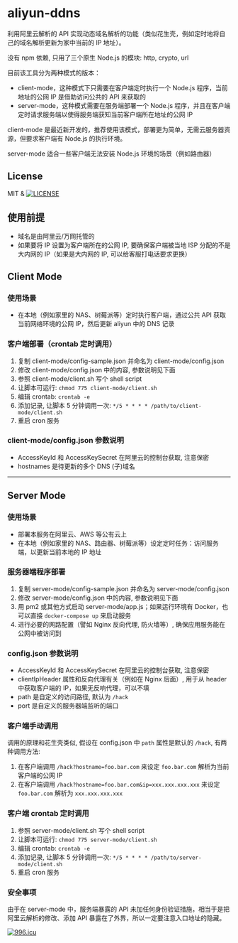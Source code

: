 # aliyun-ddns 

利用阿里云解析的 API 实现动态域名解析的功能（类似花生壳，例如定时地将自己的域名解析更新为家中当前的 IP 地址）。

没有 npm 依赖, 只用了三个原生 Node.js 的模块: http, crypto, url

目前该工具分为两种模式的版本：

- client-mode，这种模式下只需要在客户端定时执行一个 Node.js 程序，当前地址的公网 IP 是借助访问公共的 API 来获取的
- server-mode，这种模式需要在服务端部署一个 Node.js 程序，并且在客户端定时请求服务端以使得服务端获知当前客户端所在地址的公网 IP

client-mode 是最近新开发的，推荐使用该模式，部署更为简单，无需云服务器资源，但要求客户端有 Node.js 的执行环境。

server-mode 适合一些客户端无法安装 Node.js 环境的场景（例如路由器）

## License

MIT & [![LICENSE](https://img.shields.io/badge/license-Anti%20996-blue.svg)](https://github.com/996icu/996.ICU/blob/master/LICENSE)

## 使用前提

- 域名是由阿里云/万网托管的
- 如果要将 IP 设置为客户端所在的公网 IP, 要确保客户端被当地 ISP 分配的不是大内网的 IP（如果是大内网的 IP, 可以给客服打电话要求更换）

## Client Mode

### 使用场景

- 在本地（例如家里的 NAS、树莓派等）定时执行客户端，通过公共 API 获取当前网络环境的公网 IP，然后更新 aliyun 中的 DNS 记录

### 客户端部署（crontab 定时调用）

1. 复制 client-mode/config-sample.json 并命名为 client-mode/config.json
2. 修改 client-mode/config.json 中的内容, 参数说明见下面
3. 参照 client-mode/client.sh 写个 shell script
4. 让脚本可运行: `chmod 775 client-mode/client.sh`
5. 编辑 crontab: `crontab -e`
6. 添加记录, 让脚本 5 分钟调用一次: `*/5 * * * * /path/to/client-mode/client.sh`
7. 重启 cron 服务

### client-mode/config.json 参数说明

- AccessKeyId 和 AccessKeySecret 在阿里云的控制台获取, 注意保密
- hostnames 是待更新的多个 DNS (子)域名

----------------------------------------------------------------------------------

## Server Mode

### 使用场景

- 部署本服务在阿里云、AWS 等公有云上
- 在本地（例如家里的 NAS、路由器、树莓派等）设定定时任务：访问服务端，以更新当前本地的 IP 地址

### 服务器端程序部署

1. 复制 server-mode/config-sample.json 并命名为 server-mode/config.json
2. 修改 server-mode/config.json 中的内容, 参数说明见下面
3. 用 pm2 或其他方式启动 server-mode/app.js；如果运行环境有 Docker，也可以直接 `docker-compose up` 来启动服务
4. 进行必要的网路配置（譬如 Nginx 反向代理, 防火墙等）, 确保应用服务能在公网中被访问到

### config.json 参数说明

- AccessKeyId 和 AccessKeySecret 在阿里云的控制台获取, 注意保密
- clientIpHeader 属性和反向代理有关（例如在 Nginx 后面）, 用于从 header 中获取客户端的 IP，如果无反响代理，可以不填
- path 是自定义的访问路径, 默认为 `/hack`
- port 是自定义的服务器端监听的端口

### 客户端手动调用

调用的原理和花生壳类似, 假设在 config.json 中 `path` 属性是默认的 `/hack`, 有两种调用方法:

1. 在客户端调用 `/hack?hostname=foo.bar.com` 来设定 `foo.bar.com` 解析为当前客户端的公网 IP
2. 在客户端调用 `/hack?hostname=foo.bar.com&ip=xxx.xxx.xxx.xxx` 来设定 `foo.bar.com` 解析为 `xxx.xxx.xxx.xxx`

### 客户端 crontab 定时调用

1. 参照 server-mode/client.sh 写个 shell script
2. 让脚本可运行: `chmod 775 server-mode/client.sh`
3. 编辑 crontab: `crontab -e`
4. 添加记录, 让脚本 5 分钟调用一次: `*/5 * * * * /path/to/server-mode/client.sh`
5. 重启 cron 服务

### 安全事项

由于在 server-mode 中，服务端暴露的 API 未加任何身份验证措施，相当于是把阿里云解析的修改、添加 API 暴露在了外界，所以一定要注意入口地址的隐藏。

<a href="https://996.icu"><img src="https://img.shields.io/badge/link-996.icu-red.svg" alt="996.icu" /></a>

